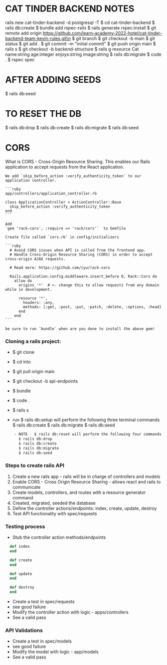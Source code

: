# CAT TINDER BACKEND NOTES

 rails new cat-tinder-backend -d postgresql -T
  $  cd cat-tinder-backend
  $  rails db:create
  $  bundle add rspec-rails
  $  rails generate rspec:install
  $  git remote add origin https://github.com/learn-academy-2022-hotel/cat-tinder-backend-team-kevin-rules.git\n
  $  git branch
  $  git checkout -b main
  $  git status
  $  git add .
  $  git commit -m "initial commit"
  $  git push origin main
  $  rails s
  $  git checkout -b backend-structure
  $  rails g resource Cat name:string age:integer enjoys:string image:string
  $  rails db:migrate
  $  code .
  $  rspec spec

  # AFTER ADDING SEEDS

  $ rails db:seed

  # TO RESET THE DB
  $  rails db:drop
  $  rails db:create
  $  rails db:migrate
  $  rails db:seed
 

 # CORS
  What is CORS - Cross-Origin Resource Sharing.  This enables our Rails application to accept requests from the React application.

    We add `skip_before_action :verify_authenticity_token` to our application controller.

    ```ruby
    app/controllers/application_controller.rb

    class ApplicationController < ActionController::Base
      skip_before_action :verify_authenticity_token
    end
    ```

    Add 
    `gem 'rack-cors', :require => 'rack/cors'`  to Gemfile

    Create file called `cors.rb` in config/initializers

    ```ruby
      # Avoid CORS issues when API is called from the frontend app.
      # Handle Cross-Origin Resource Sharing (CORS) in order to accept cross-origin AJAX requests.

      # Read more: https://github.com/cyu/rack-cors

      Rails.application.config.middleware.insert_before 0, Rack::Cors do
        allow do
          origins '*'  # <- change this to allow requests from any domain while in development.

          resource '*',
            headers: :any,
            methods: [:get, :post, :put, :patch, :delete, :options, :head]
          end
        end
    ```

    be sure to run `bundle` when are you done to install the above gem!


### Cloning a rails project:
- $ git clone <repo>
- $ cd into <repo>
- $ git pull origin main
- $ git checkout -b api-endpoints
- $ bundle
- $ code .
- $ rails s

- run $ rails db:setup will perform the following three terminal commands
   $ rails db:create
   $ rails db:migrate
   $ rails db:seed

```bash
    - NOTE - $ rails db:reset will perform the following four commands
      $ rails db:drop
      $ rails db:create
      $ rails db:migrate
      $ rails db:seed
```

### Steps to create rails API
1. Create a new rails app - rails will be in charge of controllers and models
2. Enable CORS - Cross Origin Resource Sharing - allows react and rails to communicate
3. Create models, controllers, and routes with a resource generator command
4. Created, migrated, seeded the database
5. Define the controller actions/endpoints: index, create, update, destroy
6. Test API functionality with spec/requests

### Testing process
- Stub the controller action methods/endpoints
```ruby
  def index
  end

  def create
  end

  def update
  end

  def destroy
  end
```
- Create a test in spec/requests
- see good failure
- Modify the controller action with logic  - apps/controllers
- See a valid pass

### API Validations
- Create a test in spec/models
- see good failure
- Modify the model with logic - app/models
- See a valid pass

